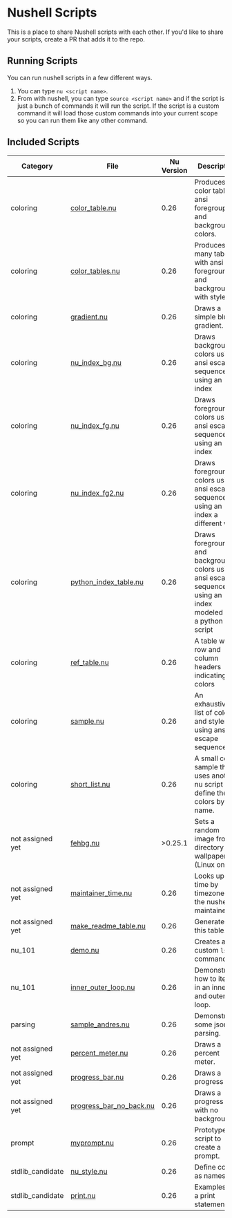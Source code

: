 # Nushell Scripts

This is a place to share Nushell scripts with each other. If you'd like to share your scripts, create a PR that adds it to the repo.

## Running Scripts

You can run nushell scripts in a few different ways.

1. You can type `nu <script name>`.
2. From with nushell, you can type `source <script name>` and if the script is just a bunch of commands it will run the script. If the script is a custom command it will load those custom commands into your current scope so you can run them like any other command.

## Included Scripts

| Category         | File                                                      | Nu Version | Description |
| ---------------- | --------------------------------------------------------- | ---------- | ----------- |
| coloring         | [color_table.nu](./coloring/color_table.nu)               | 0.26       | Produces a color table of ansi foregroupd and background colors.        |
| coloring         | [color_tables.nu](./coloring/color_tables.nu)             | 0.26       | Produces many tables with ansi foreground and background with styles        |
| coloring         | [gradient.nu](./coloring/gradient.nu)                     | 0.26       | Draws a simple blue gradient.        |
| coloring         | [nu_index_bg.nu](./coloring/nu_index_bg.nu)               | 0.26       | Draws background colors using ansi escape sequences using an index        |
| coloring         | [nu_index_fg.nu](./coloring/nu_index_fg.nu)               | 0.26       | Draws foreground colors using ansi escape sequences using an index        |
| coloring         | [nu_index_fg2.nu](./coloring/nu_index_fg2.nu)             | 0.26       | Draws foreground colors using ansi escape sequences using an index a different way       |
| coloring         | [python_index_table.nu](./coloring/python_index_table.nu) | 0.26       | Draws foreground and background colors using ansi escape sequences using an index modeled after a python script        |
| coloring         | [ref_table.nu](./coloring/ref_table.nu)                   | 0.26       | A table with row and column headers indicating the colors        |
| coloring         | [sample.nu](./coloring/sample.nu)                         | 0.26       | An exhaustive list of colors and styles using ansi escape sequences        |
| coloring         | [short_list.nu](./coloring/short_list.nu)                 | 0.26       | A small color sample that uses another nu script to define the colors by name.        |
| not assigned yet | [fehbg.nu](./fehbg.nu)                                    | >0.25.1       | Sets a random image from a directory as a wallpaper (Linux only)        |
| not assigned yet | [maintainer_time.nu](./maintainer_time.nu)                | 0.26       | Looks up time by timezone for the nushell maintainers        |
| not assigned yet | [make_readme_table.nu](./make_readme_table.nu)            | 0.26       | Generates this table.        |
| nu_101           | [demo.nu](./nu_101/demo.nu)                               | 0.26       | Creates a custom `ls` command        |
| nu_101           | [inner_outer_loop.nu](./nu_101/inner_outer_loop.nu)       | 0.26       | Demonstrates how to iterate in an inner and outer loop.        |
| parsing          | [sample_andres.nu](./parsing/sample_andres.nu)            | 0.26       | Demonstrates some json parsing.        |
| not assigned yet | [percent_meter.nu](./percent_meter.nu)                    | 0.26       | Draws a percent meter.        |
| not assigned yet | [progress_bar.nu](./progress_bar.nu)                      | 0.26       | Draws a progress bar        |
| not assigned yet | [progress_bar_no_back.nu](./progress_bar_no_back.nu)      | 0.26       | Draws a progress bar with no background        |
| prompt           | [myprompt.nu](./prompt/myprompt.nu)                       | 0.26       | Prototype script to create a prompt.        |
| stdlib_candidate | [nu_style.nu](./stdlib_candidate/nu_style.nu)             | 0.26       | Define colors as names.        |
| stdlib_candidate | [print.nu](./stdlib_candidate/print.nu)                   | 0.26       | Examples of a print statement.        |
